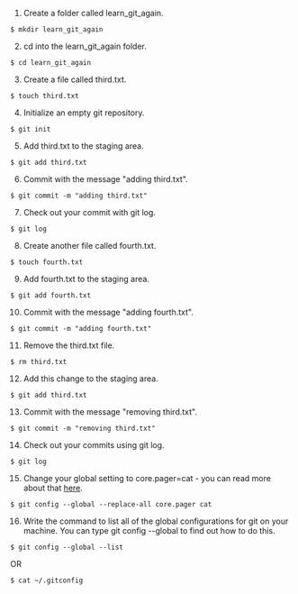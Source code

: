 1. Create a folder called learn_git_again.
```
$ mkdir learn_git_again
```

2. cd into the learn_git_again folder.
```
$ cd learn_git_again
```

3. Create a file called third.txt.
```
$ touch third.txt
```

4. Initialize an empty git repository.
```
$ git init
```

5. Add third.txt to the staging area.
```
$ git add third.txt
```

6. Commit with the message "adding third.txt".
```
$ git commit -m "adding third.txt"
```

7. Check out your commit with git log.
```
$ git log
```

8. Create another file called fourth.txt.
```
$ touch fourth.txt
```

9. Add fourth.txt to the staging area.
```
$ git add fourth.txt
```

10. Commit with the message "adding fourth.txt".
```
$ git commit -m "adding fourth.txt"
```

11. Remove the third.txt file.
```
$ rm third.txt
```

12. Add this change to the staging area.
```
$ git add third.txt
```

13. Commit with the message "removing third.txt".
```
$ git commit -m "removing third.txt"
```

14. Check out your commits using git log.
```
$ git log
```

15. Change your global setting to core.pager=cat - you can read more about that [here](https://git-scm.com/book/en/v2/Customizing-Git-Git-Configuration).
```
$ git config --global --replace-all core.pager cat
```

16. Write the command to list all of the global configurations for git on your machine. You can type git config --global to find out how to do this.
```
$ git config --global --list
```
OR
```
$ cat ~/.gitconfig
```
